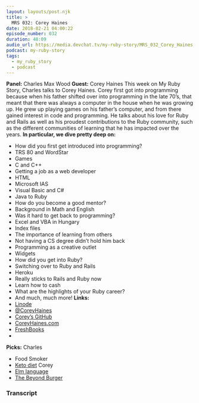 ```yaml
---
layout: layouts/post.njk
title: >
  MRS 032: Corey Haines
date: 2018-02-21 04:00:22
episode_number: 032
duration: 48:09
audio_url: https://media.devchat.tv/my-ruby-story/MRS_032_Corey_Haines.mp3
podcast: my-ruby-story
tags:
  - my_ruby_story
  - podcast
---
```


**Panel:** Charles Max Wood **Guest:** Corey Haines This week on My Ruby Story, Charles talks to Corey Haines. Corey first got into programming because when his father shifted over into programming in the late 70’s, that meant that there was always a computer in the house when he was growing up. He grew up playing games on his father’s computer, and from there gained interest in code and programming. He talks about his love for Ruby and Rails as well as his proudest contributions to the Ruby community, such as the different communities of learning that he has impacted over the years. **In particular, we dive pretty deep on:&nbsp;**

- How did you first get introduced into programming?
- TRS 80 and WordStar
- Games
- C and C++
- Getting a job as a web developer
- HTML
- Microsoft IAS
- Visual Basic and C#
- Java to Ruby
- How do you become a good mentor?
- Background in Math and English
- Was it hard to get back to programming?
- Excel and VBA in Hungary
- Index files
- The importance of learning from others
- Not having a CS degree didn’t hold him back
- Programming as a creative outlet
- Widgets
- How did you get into Ruby?
- Switching over to Ruby and Rails
- Heroku
- Really sticks to Rails and Ruby now
- Learn how to cash
- What are the highlights of your Ruby career?
- And much, much more!
  **Links:&nbsp;**
- [Linode](https://promo.linode.com/myrubystory/)
- [@CoreyHaines](https://twitter.com/coreyhaines?ref_src=twsrc%255Egoogle%257Ctwcamp%255Eserp%257Ctwgr%255Eauthor)
- [Corey’s GitHub](https://github.com/coreyhaines)
- [CoreyHaines.com](https://articles.coreyhaines.com/)
- [FreshBooks](https://www.freshbooks.com/invoice?ref=11731&utm_source=pbm&utm_medium=affiliate-program&utm_influencer=419364&utm_campaign=podcast-influencers)
-

**Picks:** Charles

- Food Smoker
- [Keto diet](https://www.ruled.me/guide-keto-diet/)
  Corey
- [Elm language](https://elm-lang.org/)
- [The Beyond Burger](https://beyondmeat.com/products/view/beyond-burger)

### Transcript
